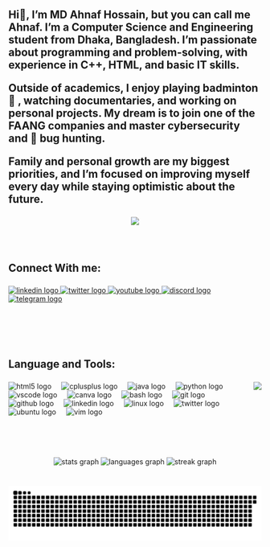 <h2 align="left">Hi👋, I’m MD Ahnaf Hossain, but you can call me Ahnaf. I’m a  Computer Science and Engineering student from Dhaka, Bangladesh. I’m passionate about programming and problem-solving, with experience in C++, HTML, and basic IT skills.

Outside of academics, I enjoy playing badminton 🏸 , watching documentaries, and working on personal projects. My dream is to join one of the FAANG companies and master cybersecurity and 🐞 bug hunting.

Family and personal growth are my biggest priorities, and I’m focused on improving myself every day while staying optimistic about the future.</h2>

###

<div align="center">
  <img src="https://visitor-badge.laobi.icu/badge?page_id=ahnaf-hossain2.ahnaf-hossain2&left_text=Profile%20Views"  />
</div>

###

<br clear="both">

<h2 align="left">Connect With me:</h2>

###

<div align="left">
  <a href="https://www.linkedin.com/in/md-ahnaf-hossain-405363339/" target="_blank">
    <img src="https://img.shields.io/static/v1?message=LinkedIn&logo=linkedin&label=&color=0077B5&logoColor=white&labelColor=&style=for-the-badge" height="35" alt="linkedin logo"  />
  </a>
  <a href="https://x.com/ahnaf_hossain2" target="_blank">
    <img src="https://img.shields.io/static/v1?message=Twitter&logo=twitter&label=&color=1DA1F2&logoColor=white&labelColor=&style=for-the-badge" height="35" alt="twitter logo"  />
  </a>
  <a href="https://www.youtube.com/@ahnafhossain04" target="_blank">
    <img src="https://img.shields.io/static/v1?message=Youtube&logo=youtube&label=&color=FF0000&logoColor=white&labelColor=&style=for-the-badge" height="35" alt="youtube logo"  />
  </a>
  <a href="https://discord.com/users/973624209873977394" target="_blank">
    <img src="https://img.shields.io/static/v1?message=Discord&logo=discord&label=&color=7289DA&logoColor=white&labelColor=&style=for-the-badge" height="35" alt="discord logo"  />
  </a>
  <a href="https://t.me/ahnafhossain2" target="_blank">
    <img src="https://img.shields.io/static/v1?message=Telegram&logo=telegram&label=&color=2CA5E0&logoColor=white&labelColor=&style=for-the-badge" height="35" alt="telegram logo"  />
  </a>
</div>

###

<br clear="both">

###

<br clear="both">

<h2 align="left">Language and Tools:</h2>

###

<img align="right" height="150" src="https://images.squarespace-cdn.com/content/v1/5fe4caeadae61a2f19719512/476c771d-befd-4422-8da4-85b1657555a0/Determined+Luffy?format=2500w"  />

###

<div align="left">
  <img src="https://cdn.jsdelivr.net/gh/devicons/devicon/icons/html5/html5-original.svg" height="30" alt="html5 logo"  />
  <img width="12" />
  <img src="https://cdn.jsdelivr.net/gh/devicons/devicon/icons/cplusplus/cplusplus-original.svg" height="30" alt="cplusplus logo"  />
  <img width="12" />
  <img src="https://cdn.jsdelivr.net/gh/devicons/devicon/icons/java/java-original.svg" height="30" alt="java logo"  />
  <img width="12" />
  <img src="https://cdn.jsdelivr.net/gh/devicons/devicon/icons/python/python-original.svg" height="30" alt="python logo"  />
  <img width="12" />
  <img src="https://cdn.jsdelivr.net/gh/devicons/devicon/icons/vscode/vscode-original.svg" height="30" alt="vscode logo"  />
  <img width="12" />
  <img src="https://cdn.jsdelivr.net/gh/devicons/devicon/icons/canva/canva-original.svg" height="30" alt="canva logo"  />
  <img width="12" />
  <img src="https://cdn.jsdelivr.net/gh/devicons/devicon/icons/bash/bash-original.svg" height="30" alt="bash logo"  />
  <img width="12" />
  <img src="https://cdn.jsdelivr.net/gh/devicons/devicon/icons/git/git-original.svg" height="30" alt="git logo"  />
  <img width="12" />
  <img src="https://cdn.jsdelivr.net/gh/devicons/devicon/icons/github/github-original.svg" height="30" alt="github logo"  />
  <img width="12" />
  <img src="https://cdn.jsdelivr.net/gh/devicons/devicon/icons/linkedin/linkedin-original.svg" height="30" alt="linkedin logo"  />
  <img width="12" />
  <img src="https://cdn.jsdelivr.net/gh/devicons/devicon/icons/linux/linux-original.svg" height="30" alt="linux logo"  />
  <img width="12" />
  <img src="https://cdn.jsdelivr.net/gh/devicons/devicon/icons/twitter/twitter-original.svg" height="30" alt="twitter logo"  />
  <img width="12" />
  <img src="https://cdn.jsdelivr.net/gh/devicons/devicon/icons/ubuntu/ubuntu-plain.svg" height="30" alt="ubuntu logo"  />
  <img width="12" />
  <img src="https://cdn.jsdelivr.net/gh/devicons/devicon/icons/vim/vim-original.svg" height="30" alt="vim logo"  />
</div>

###

<br clear="both">

<div align="center">
  <img src="https://github-readme-stats.vercel.app/api?username=ahnaf-hossain2&hide_title=false&hide_rank=false&show_icons=true&include_all_commits=true&count_private=true&disable_animations=false&theme=dracula&locale=en&hide_border=true&custom_title=Ahnaf%20Hossain's%20GitHub%20Stats" height="150" alt="stats graph"  />
  <img src="https://github-readme-stats.vercel.app/api/top-langs?username=ahnaf-hossain2&locale=en&hide_title=false&layout=compact&card_width=320&langs_count=10&theme=dracula&hide_border=true" height="150" alt="languages graph"  />
  <img src="https://streak-stats.demolab.com?user=ahnaf-hossain2&locale=en&mode=daily&theme=dracula&hide_border=true&border_radius=10" height="200" alt="streak graph"  />
</div>

###

<br clear="both">

<img src="https://raw.githubusercontent.com/ahnaf-hossain2/ahnaf-hossain2/output/snake.svg" alt="Snake animation" />

###
